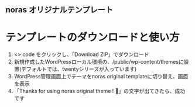 ## noras オリジナルテンプレート

# テンプレートのダウンロードと使い方

1. <> code をクリックし、「Download ZIP」でダウンロード
2. 新規作成したWordPressローカル環境の、/public/wp-content/themesに設置(デフォルトでは、twentyシリーズが入っています)
3. WordPress管理画面上でテーマをnoras original templateに切り替え、画面を表示
4. 「Thanks for using noras original theme ! 🥳」の文字が出てきたら、成功です